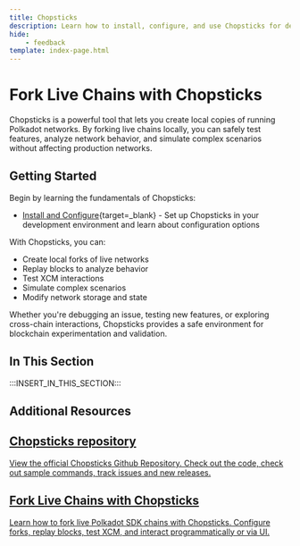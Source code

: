 ```yaml
---
title: Chopsticks
description: Learn how to install, configure, and use Chopsticks for debugging and forking Polkadot SDK-based networks in a local development environment.
hide: 
    - feedback
template: index-page.html
---
```


# Fork Live Chains with Chopsticks

Chopsticks is a powerful tool that lets you create local copies of running Polkadot networks. By forking live chains locally, you can safely test features, analyze network behavior, and simulate complex scenarios without affecting production networks.

## Getting Started
Begin by learning the fundamentals of Chopsticks:

- [Install and Configure](/develop/toolkit/parachains/fork-chains/chopsticks/get-started/){target=\_blank} - Set up Chopsticks in your development environment and learn about configuration options

With Chopsticks, you can:

- Create local forks of live networks
- Replay blocks to analyze behavior
- Test XCM interactions
- Simulate complex scenarios
- Modify network storage and state

Whether you're debugging an issue, testing new features, or exploring cross-chain interactions, Chopsticks provides a safe environment for blockchain experimentation and validation.

## In This Section

:::INSERT_IN_THIS_SECTION:::

## Additional Resources 

<div class="subsection-wrapper">
  <div class="card">
    <a href="https://github.com/AcalaNetwork/chopsticks/">
      <h2 class="title">Chopsticks repository</h2>
      <p class="description">View the official Chopsticks Github Repository. Check out the code, check out sample commands, track issues and new releases.</p>
    </a>
  </div>
    <div class="card">
    <a href="/tutorials/polkadot-sdk/testing/fork-live-chains/">
      <h2 class="title">Fork Live Chains with Chopsticks</h2>
      <p class="description">Learn how to fork live Polkadot SDK chains with Chopsticks. Configure forks, replay blocks, test XCM, and interact programmatically or via UI.</p>
    </a>
  </div>
</div>